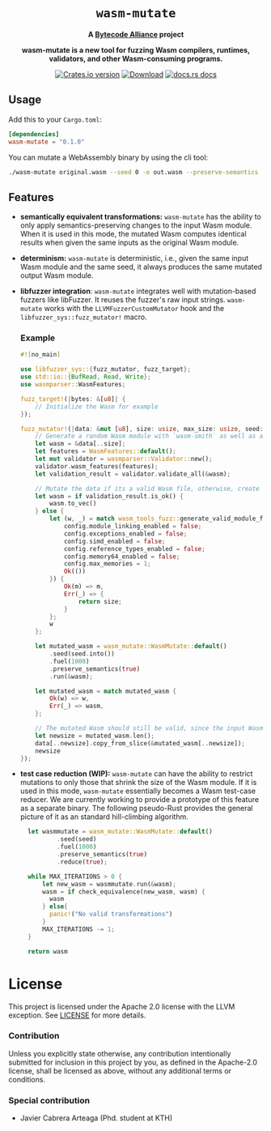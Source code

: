 <div align="center">
  <h1><code>wasm-mutate</code></h1>

<strong>A <a href="https://bytecodealliance.org/">Bytecode Alliance</a> project</strong>

  <p>
    <strong>wasm-mutate is a new tool for fuzzing Wasm compilers, runtimes, validators, and other Wasm-consuming programs.</strong>
  </p>

  <!-- TODO add proper links --> 
  <p>
    <a href="https://crates.io/crates/wasm-mutate"><img src="https://img.shields.io/crates/v/wasm-mutate.svg?style=flat-square" alt="Crates.io version" /></a>
    <a href="https://crates.io/crates/wasm-mutate"><img src="https://img.shields.io/crates/d/wasm-mutate.svg?style=flat-square" alt="Download" /></a>
    <a href="https://docs.rs/wasm-mutate/"><img src="https://img.shields.io/static/v1?label=docs&message=wasm-mutate&color=blue&style=flat-square" alt="docs.rs docs" /></a>
  </p>
</div>

<!-- .  -->


## Usage

Add this to your `Cargo.toml`:

```toml
[dependencies]
wasm-mutate = "0.1.0"
```

You can mutate a WebAssembly binary by using the cli tool:

```bash
./wasm-mutate original.wasm --seed 0 -o out.wasm --preserve-semantics
```

## Features

* **semantically equivalent transformations:** `wasm-mutate` has the ability to
  only apply semantics-preserving changes to the input Wasm module. When it is
  used in this mode, the mutated Wasm computes identical results when
  given the same inputs as the original Wasm module.
* **determinism:** `wasm-mutate` is deterministic, i.e., given the same input
  Wasm module and the same seed, it always produces the same mutated
  output Wasm module.
* **libfuzzer integration**: `wasm-mutate` integrates well with mutation-based fuzzers like libFuzzer. It
  reuses the fuzzer's raw input strings. `wasm-mutate` works with the
  `LLVMFuzzerCustomMutator` hook and the
  `libfuzzer_sys::fuzz_mutator!` macro.
  
  ### Example
  
  ```rust
  #![no_main]

  use libfuzzer_sys::{fuzz_mutator, fuzz_target};
  use std::io::{BufRead, Read, Write};
  use wasmparser::WasmFeatures;

  fuzz_target!(|bytes: &[u8]| {
      // Initialize the Wasm for example
  });

  fuzz_mutator!(|data: &mut [u8], size: usize, max_size: usize, seed: u32| {
      // Generate a random Wasm module with `wasm-smith` as well as a RNG seed for
      let wasm = &data[..size];
      let features = WasmFeatures::default();
      let mut validator = wasmparser::Validator::new();
      validator.wasm_features(features);
      let validation_result = validator.validate_all(&wasm);

      // Mutate the data if its a valid Wasm file, otherwise, create a random one
      let wasm = if validation_result.is_ok() {
          wasm.to_vec()
      } else {
          let (w, _) = match wasm_tools_fuzz::generate_valid_module_from_seed(seed, |config, u| {
              config.module_linking_enabled = false;
              config.exceptions_enabled = false;
              config.simd_enabled = false;
              config.reference_types_enabled = false;
              config.memory64_enabled = false;
              config.max_memories = 1;
              Ok(())
          }) {
              Ok(m) => m,
              Err(_) => {
                  return size;
              }
          };
          w
      };

      let mutated_wasm = wasm_mutate::WasmMutate::default()
          .seed(seed.into())
          .fuel(1000)
          .preserve_semantics(true)
          .run(&wasm);

      let mutated_wasm = match mutated_wasm {
          Ok(w) => w,
          Err(_) => wasm,
      };

      // The mutated Wasm should still be valid, since the input Wasm was valid.
      let newsize = mutated_wasm.len();
      data[..newsize].copy_from_slice(&mutated_wasm[..newsize]);
      newsize
  });


  ```

* **test case reduction (WIP):** `wasm-mutate` can have the ability to restrict
  mutations to only those that shrink the size of the Wasm module. If it is used
  in this mode, `wasm-mutate` essentially becomes a Wasm test-case reducer. We
  are currently working to provide a prototype of this feature as a separate
  binary. The following pseudo-Rust provides the general picture of it as an
  standard hill-climbing algorithm.

  ```rust
    let wasmmutate = wasm_mutate::WasmMutate::default()
            .seed(seed)
            .fuel(1000)
            .preserve_semantics(true)
            .reduce(true);

    while MAX_ITERATIONS > 0 {
        let new_wasm = wasmmutate.run(&wasm); 
        wasm = if check_equivalence(new_wasm, wasm) {
          wasm
        } else{
          panic!("No valid transformations")
        }
        MAX_ITERATIONS -= 1;
    }

    return wasm

  ```

# License

This project is licensed under the Apache 2.0 license with the LLVM exception.
See [LICENSE](LICENSE) for more details.

### Contribution

Unless you explicitly state otherwise, any contribution intentionally submitted
for inclusion in this project by you, as defined in the Apache-2.0 license,
shall be licensed as above, without any additional terms or conditions.

### Special contribution

* Javier Cabrera Arteaga (Phd. student at KTH)

